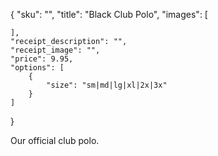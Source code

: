 {
    "sku": "",
    "title": "Black Club Polo",
    "images": [

    ],
    "receipt_description": "",
    "receipt_image": "",
    "price": 9.95,
    "options": [
        {
            "size": "sm|md|lg|xl|2x|3x"
        }
    ]
}

Our official club polo.